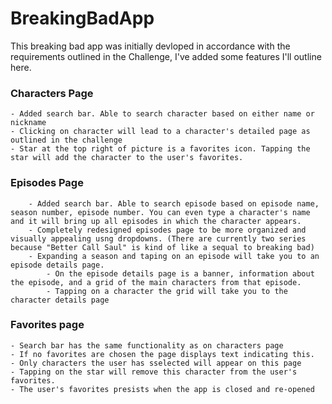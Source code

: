# BreakingBadApp

This breaking bad app was initially devloped in accordance with the requirements outlined in the Challenge, I've added some features I'll outline here.

### Characters Page
    - Added search bar. Able to search character based on either name or nickname
    - Clicking on character will lead to a character's detailed page as outlined in the challenge
    - Star at the top right of picture is a favorites icon. Tapping the star will add the character to the user's favorites.

### Episodes Page
        - Added search bar. Able to search episode based on episode name, season number, episode number. You can even type a character's name and it will bring up all episodes in which the character appears.
        - Completely redesigned episodes page to be more organized and visually appealing usng dropdowns. (There are currently two series because "Better Call Saul" is kind of like a sequal to breaking bad)
        - Expanding a season and taping on an episode will take you to an episode details page.
            - On the episode details page is a banner, information about the episode, and a grid of the main characters from that episode.
            - Tapping on a character the grid will take you to the character details page

### Favorites page
    - Search bar has the same functionality as on characters page
    - If no favorites are chosen the page displays text indicating this.
    - Only characters the user has sselected will appear on this page
    - Tapping on the star will remove this character from the user's favorites.
    - The user's favorites presists when the app is closed and re-opened
